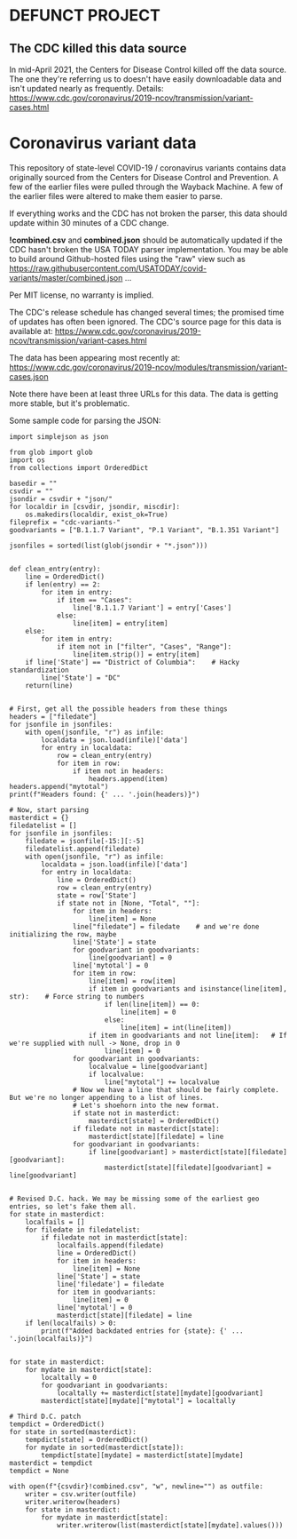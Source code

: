 
# DEFUNCT PROJECT
## The CDC killed this data source
In mid-April 2021, the Centers for Disease Control killed off the data source. The one they're referring us to doesn't have easily downloadable data and isn't updated nearly as frequently. Details: https://www.cdc.gov/coronavirus/2019-ncov/transmission/variant-cases.html


# Coronavirus variant data

This repository of state-level COVID-19 / coronavirus variants  contains data originally sourced from the Centers for Disease Control and Prevention. A few of the earlier files were pulled through the Wayback Machine. A few of the earlier files were altered to make them easier to parse.

If everything works and the CDC has not broken the parser, this data should update within 30 minutes of a CDC change.

**!combined.csv** and **combined.json** should be automatically updated if the CDC hasn't broken the USA TODAY parser implementation. You may be able to build around Github-hosted files using the "raw" view such as https://raw.githubusercontent.com/USATODAY/covid-variants/master/combined.json ... 

Per MIT license, no warranty is implied.

The CDC's release schedule has changed several times; the promised time of updates has often been ignored. The CDC's source page for this data is available at:
https://www.cdc.gov/coronavirus/2019-ncov/transmission/variant-cases.html

The data has been appearing most recently at:
https://www.cdc.gov/coronavirus/2019-ncov/modules/transmission/variant-cases.json

Note there have been at least three URLs for this data. The data is getting more stable, but it's problematic.

Some sample code for parsing the JSON:

    import simplejson as json
    
    from glob import glob
    import os
    from collections import OrderedDict
    
    basedir = ""
    csvdir = ""
    jsondir = csvdir + "json/"
    for localdir in [csvdir, jsondir, miscdir]:
        os.makedirs(localdir, exist_ok=True)
    fileprefix = "cdc-variants-"
    goodvariants = ["B.1.1.7 Variant", "P.1 Variant", "B.1.351 Variant"]
    
    jsonfiles = sorted(list(glob(jsondir + "*.json")))
    
    
    def clean_entry(entry):
        line = OrderedDict()
        if len(entry) == 2:
            for item in entry:
                if item == "Cases":
                    line['B.1.1.7 Variant'] = entry['Cases']
                else:
                    line[item] = entry[item]
        else:
            for item in entry:
                if item not in ["filter", "Cases", "Range"]:
                    line[item.strip()] = entry[item]
        if line['State'] == "District of Columbia":    # Hacky standardization
            line['State'] = "DC"
        return(line)
    
    
    # First, get all the possible headers from these things
    headers = ["filedate"]
    for jsonfile in jsonfiles:
        with open(jsonfile, "r") as infile:
            localdata = json.load(infile)['data']
            for entry in localdata:
                row = clean_entry(entry)
                for item in row:
                    if item not in headers:
                        headers.append(item)
    headers.append("mytotal")
    print(f"Headers found: {' ... '.join(headers)}")
    
    # Now, start parsing
    masterdict = {}
    filedatelist = []
    for jsonfile in jsonfiles:
        filedate = jsonfile[-15:][:-5]
        filedatelist.append(filedate)
        with open(jsonfile, "r") as infile:
            localdata = json.load(infile)['data']
            for entry in localdata:
                line = OrderedDict()
                row = clean_entry(entry)
                state = row['State']
                if state not in [None, "Total", ""]:
                    for item in headers:
                        line[item] = None
                    line["filedate"] = filedate    # and we're done initializing the row, maybe
                    line['State'] = state
                    for goodvariant in goodvariants:
                        line[goodvariant] = 0
                    line['mytotal'] = 0
                    for item in row:
                        line[item] = row[item]
                        if item in goodvariants and isinstance(line[item], str):    # Force string to numbers
                            if len(line[item]) == 0:
                                line[item] = 0
                            else:
                                line[item] = int(line[item])
                        if item in goodvariants and not line[item]:   # If we're supplied with null -> None, drop in 0
                            line[item] = 0
                    for goodvariant in goodvariants:
                        localvalue = line[goodvariant]
                        if localvalue:
                            line["mytotal"] += localvalue
                    # Now we have a line that should be fairly complete. But we're no longer appending to a list of lines.
                    # Let's shoehorn into the new format.
                    if state not in masterdict:
                        masterdict[state] = OrderedDict()
                    if filedate not in masterdict[state]:
                        masterdict[state][filedate] = line
                    for goodvariant in goodvariants:
                        if line[goodvariant] > masterdict[state][filedate][goodvariant]:
                            masterdict[state][filedate][goodvariant] = line[goodvariant]
                
	    
    # Revised D.C. hack. We may be missing some of the earliest geo entries, so let's fake them all.
    for state in masterdict:
        localfails = []
        for filedate in filedatelist:
            if filedate not in masterdict[state]:
                localfails.append(filedate)
                line = OrderedDict()
                for item in headers:
                    line[item] = None
                line['State'] = state
                line['filedate'] = filedate
                for item in goodvariants:
                    line[item] = 0
                line['mytotal'] = 0
                masterdict[state][filedate] = line
        if len(localfails) > 0:
            print(f"Added backdated entries for {state}: {' ... '.join(localfails)}")
     	 
    
    for state in masterdict:
        for mydate in masterdict[state]:
            localtally = 0
            for goodvariant in goodvariants:
                localtally += masterdict[state][mydate][goodvariant]
            masterdict[state][mydate]["mytotal"] = localtally        
    
    # Third D.C. patch
    tempdict = OrderedDict()
    for state in sorted(masterdict):
        tempdict[state] = OrderedDict()
        for mydate in sorted(masterdict[state]):
            tempdict[state][mydate] = masterdict[state][mydate]
    masterdict = tempdict
    tempdict = None
    
    with open(f"{csvdir}!combined.csv", "w", newline="") as outfile:
        writer = csv.writer(outfile)
        writer.writerow(headers)
        for state in masterdict:
            for mydate in masterdict[state]:
                writer.writerow(list(masterdict[state][mydate].values()))


